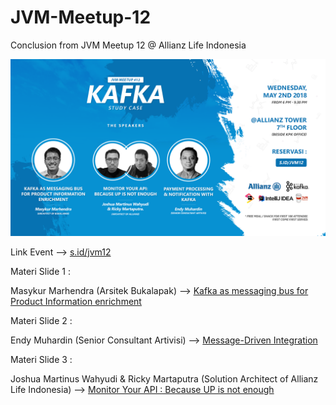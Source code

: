 # JVM-Meetup-12
Conclusion from JVM Meetup 12 @ Allianz Life Indonesia

![Poster JVM Meetup12 ](img/jvm12_poster.png)

Link Event --> [s.id/jvm12](http://s.id/jvm12)

Materi Slide 1 :

Masykur Marhendra (Arsitek Bukalapak) --> [Kafka as messaging bus for Product Information enrichment](https://github.com/JVMDeveloperID/JVM-Meetup-12/blob/master/slide/Kafka%20as%20messaging%20bus%20for%20Product%20Information%20enrichment.pdf) 

Materi Slide 2 :

Endy Muhardin (Senior Consultant Artivisi) --> [Message-Driven Integration](https://github.com/JVMDeveloperID/JVM-Meetup-12/blob/master/slide/Message-Driven%20Integration.pdf) 

Materi Slide 3 :

Joshua Martinus Wahyudi & Ricky Martaputra (Solution Architect of Allianz Life Indonesia) --> [Monitor Your API : Because UP is not enough](https://github.com/JVMDeveloperID/JVM-Meetup-12/blob/master/slide/jvm12_slide3.pdf) 
